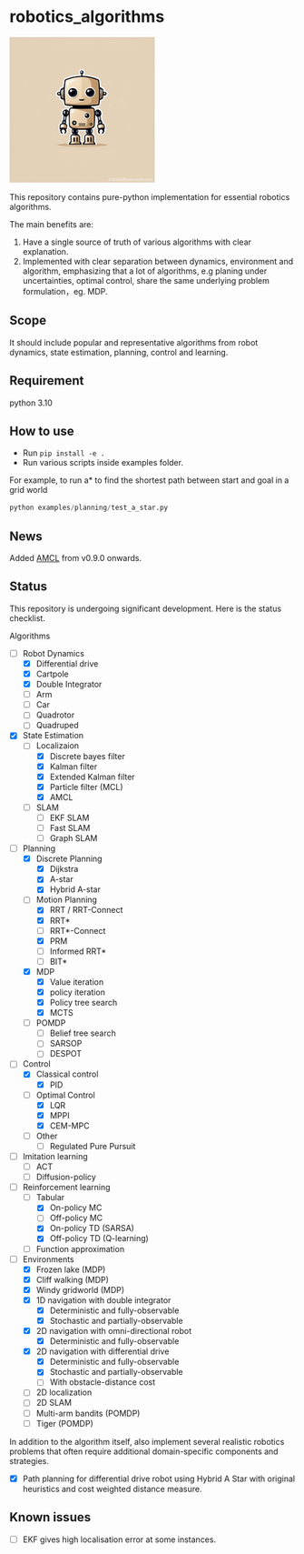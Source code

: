 # robotics_algorithms

![logo](/doc/logo.jpg "logo")

This repository contains pure-python implementation for essential robotics algorithms.

The main benefits are:

1. Have a single source of truth of various algorithms with clear explanation.
2. Implemented with clear separation between dynamics, environment and algorithm, emphasizing that a lot of algorithms, e.g planing under uncertainties, optimal control, share the same underlying problem formulation，eg. MDP.

## Scope

It should include popular and representative algorithms from robot dynamics, state estimation, planning, control and
learning.

## Requirement

python 3.10

## How to use

- Run `pip install -e .`
- Run various scripts inside examples folder.

For example, to run a\* to find the shortest path between start and goal in a grid world

```python
python examples/planning/test_a_star.py
```

## News

Added [AMCL](https://docs.nav2.org/configuration/packages/configuring-amcl.html) from v0.9.0 onwards.

## Status

This repository is undergoing significant development. Here is the status checklist.

Algorithms

- [ ] Robot Dynamics
  - [x] Differential drive
  - [x] Cartpole
  - [x] Double Integrator
  - [ ] Arm
  - [ ] Car
  - [ ] Quadrotor
  - [ ] Quadruped
- [x] State Estimation
  - [ ] Localizaion
    - [x] Discrete bayes filter
    - [x] Kalman filter
    - [x] Extended Kalman filter
    - [x] Particle filter (MCL)
    - [x] AMCL
  - [ ] SLAM
    - [ ] EKF SLAM
    - [ ] Fast SLAM
    - [ ] Graph SLAM
- [ ] Planning
  - [x] Discrete Planning
    - [x] Dijkstra
    - [x] A-star
    - [x] Hybrid A-star
  - [ ] Motion Planning
    - [x] RRT / RRT-Connect
    - [x] RRT\*
    - [ ] RRT\*-Connect
    - [x] PRM
    - [ ] Informed RRT\*
    - [ ] BIT\*
  - [x] MDP
    - [x] Value iteration
    - [x] policy iteration
    - [x] Policy tree search
    - [x] MCTS
  - [ ] POMDP
    - [ ] Belief tree search
    - [ ] SARSOP
    - [ ] DESPOT
- [ ] Control
  - [x] Classical control
    - [x] PID
  - [ ] Optimal Control
    - [x] LQR
    - [x] MPPI
    - [x] CEM-MPC
  - [ ] Other
    - [ ] Regulated Pure Pursuit
- [ ] Imitation learning
  - [ ] ACT
  - [ ] Diffusion-policy
- [ ] Reinforcement learning
  - [ ] Tabular
    - [x] On-policy MC
    - [ ] Off-policy MC
    - [x] On-policy TD (SARSA)
    - [x] Off-policy TD (Q-learning)
  - [ ] Function approximation
- [ ] Environments
  - [x] Frozen lake (MDP)
  - [x] Cliff walking (MDP)
  - [x] Windy gridworld (MDP)
  - [x] 1D navigation with double integrator
    - [x] Deterministic and fully-observable
    - [x] Stochastic and partially-observable
  - [x] 2D navigation with omni-directional robot
    - [x] Deterministic and fully-observable
  - [x] 2D navigation with differential drive
    - [x] Deterministic and fully-observable
    - [x] Stochastic and partially-observable
    - [ ] With obstacle-distance cost
  - [ ] 2D localization
  - [ ] 2D SLAM
  - [ ] Multi-arm bandits (POMDP)
  - [ ] Tiger (POMDP)

In addition to the algorithm itself, also implement several realistic robotics problems that often require additional
domain-specific components and strategies.

- [x] Path planning for differential drive robot using Hybrid A Star with original heuristics and cost weighted distance measure.

## Known issues

- [ ] EKF gives high localisation error at some instances.
